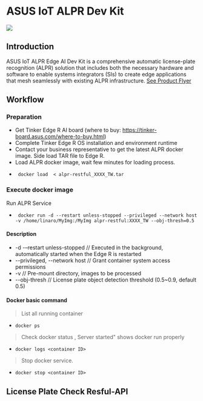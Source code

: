 # ASUS IoT ALPR Dev Kit
![](https://iot.asus.com/_nuxt/img/2527929.png)  

## Introduction
ASUS IoT ALPR Edge AI Dev Kit is a comprehensive automatic license-plate recognition (ALPR) solution that includes both the necessary hardware and software to enable systems integrators (SIs) to create edge applications that mesh seamlessly with existing ALPR infrastructure. [See Product Flyer](https://github.com/TinkerEdgeR/ALPR/blob/107683b959fd6aa8a2c791ec8256e62e5f4db7ea/ALPR%20FLYER_Eng_220114_compressed.pdf)

## Workflow
### Preparation
* Get Tinker Edge R AI board (where to buy: https://tinker-board.asus.com/where-to-buy.html)
* Complete Tinker Edge R OS installation and environment runtime
* Contact your business representative to get the latest ALPR docker image. Side load TAR file to Edge R.
* Load ALPR docker image, wait few minutes for loading process.
*      docker load  < alpr-restful_XXXX_TW.tar
### Execute docker image
Run ALPR Service
*      docker run -d --restart unless-stopped --privileged --network host -v /home/linaro/MyImg:/MyImg alpr-restful:XXXX_TW --obj-thresh=0.5
#### Description
* -d -–restart unless-stopped  // Executed in the background, automatically started when the Edge R is restarted
* --privileged, --network host  // Grant container system access permissions 
* -v  // Pre-mount directory,  images to be processed
* --obj-thresh // License plate object detection threshold (0.5~0.9, default 0.5)
#### Docker basic command
>List all running container 
*     docker ps 

>Check docker status , Server started" shows docker run properly
*     docker logs <container ID>

>Stop docker service.
*     docker stop <container ID>


## License Plate Check Resful-API



